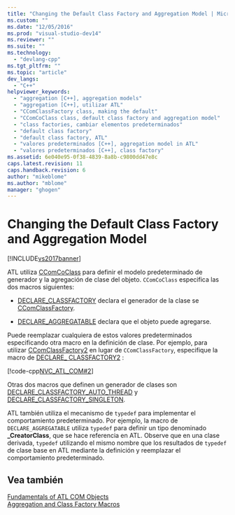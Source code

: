 ```yaml
---
title: "Changing the Default Class Factory and Aggregation Model | Microsoft Docs"
ms.custom: ""
ms.date: "12/05/2016"
ms.prod: "visual-studio-dev14"
ms.reviewer: ""
ms.suite: ""
ms.technology: 
  - "devlang-cpp"
ms.tgt_pltfrm: ""
ms.topic: "article"
dev_langs: 
  - "C++"
helpviewer_keywords: 
  - "aggregation [C++], aggregation models"
  - "aggregation [C++], utilizar ATL"
  - "CComClassFactory class, making the default"
  - "CComCoClass class, default class factory and aggregation model"
  - "class factories, cambiar elementos predeterminados"
  - "default class factory"
  - "default class factory, ATL"
  - "valores predeterminados [C++], aggregation model in ATL"
  - "valores predeterminados [C++], class factory"
ms.assetid: 6e040e95-0f38-4839-8a8b-c9800dd47e8c
caps.latest.revision: 11
caps.handback.revision: 6
author: "mikeblome"
ms.author: "mblome"
manager: "ghogen"
---
```

# Changing the Default Class Factory and Aggregation Model
[!INCLUDE[vs2017banner](../assembler/inline/includes/vs2017banner.md)]

ATL utiliza [CComCoClass](../atl/reference/ccomcoclass-class.md) para definir el modelo predeterminado de generador y la agregación de clase del objeto.  `CComCoClass` especifica las dos macros siguientes:  
  
-   [DECLARE\_CLASSFACTORY](../Topic/DECLARE_CLASSFACTORY.md) declara el generador de la clase se [CComClassFactory](../atl/reference/ccomclassfactory-class.md).  
  
-   [DECLARE\_AGGREGATABLE](../Topic/DECLARE_AGGREGATABLE.md) declara que el objeto puede agregarse.  
  
 Puede reemplazar cualquiera de estos valores predeterminados especificando otra macro en la definición de clase.  Por ejemplo, para utilizar [CComClassFactory2](../atl/reference/ccomclassfactory2-class.md) en lugar de `CComClassFactory`, especifique la macro de [DECLARE\_ CLASSFACTORY2](../Topic/DECLARE_CLASSFACTORY2.md) :  
  
 [!code-cpp[NVC_ATL_COM#2](../atl/codesnippet/CPP/changing-the-default-class-factory-and-aggregation-model_1.h)]  
  
 Otras dos macros que definen un generador de clases son [DECLARE\_CLASSFACTORY\_AUTO\_THREAD](../Topic/DECLARE_CLASSFACTORY_AUTO_THREAD.md) y [DECLARE\_CLASSFACTORY\_SINGLETON](../Topic/DECLARE_CLASSFACTORY_SINGLETON.md).  
  
 ATL también utiliza el mecanismo de `typedef` para implementar el comportamiento predeterminado.  Por ejemplo, la macro de `DECLARE_AGGREGATABLE` utiliza `typedef` para definir un tipo denominado **\_CreatorClass**, que se hace referencia en ATL.  Observe que en una clase derivada, `typedef` utilizando el mismo nombre que los resultados de `typedef` de clase base en ATL mediante la definición y reemplazar el comportamiento predeterminado.  
  
## Vea también  
 [Fundamentals of ATL COM Objects](../atl/fundamentals-of-atl-com-objects.md)   
 [Aggregation and Class Factory Macros](../atl/reference/aggregation-and-class-factory-macros.md)